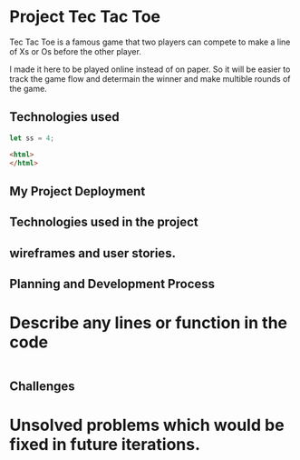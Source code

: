<!--  -->
<!--  -->



<!--  -->

# Project Tec Tac Toe

Tec Tac Toe is a famous game that two players can compete to make a line of Xs or Os before the other player.

I made it here to be played online instead of on paper. So it will be easier to track the game flow and determain the winner and make multible rounds of the game.

## Technologies used

```js
let ss = 4;
```

```html
<html>
</html>

```

## My Project Deployment
## Technologies used in the project
## wireframes and user stories.
## Planning and Development Process
# Describe any lines or function in the code
```js
```
## Challenges
# Unsolved problems which would be fixed in future iterations.